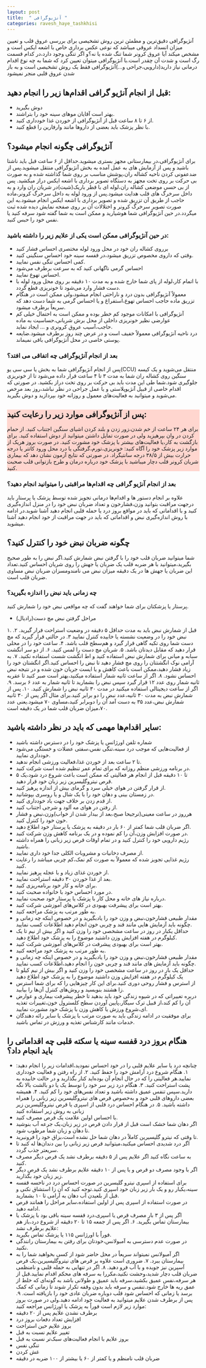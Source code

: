 ```yaml
---
layout: post
title:  " آنژیوگرافی "
categories: ravesh_haye_tashkhisi
---
```

<!-- picture -->
آنژیوگرافی دقیق‌ترین و مطمئن ترین روش تشخیصی برای بررسی عروق قلب و تعیین میزان انسداد عروقی میباشد که نوعی عکس برداری خاص با اشعه ایکس است و مشخص میکند آیا عروق کرونر شما تنگ شده یا نه؟و اگر تنگی وجود دارد،در کدام قسمت رگ است و شدت آن چقدر است.با آنژیوگرافی میتوان تعیین کرد که شما به چه نوع اقدام درمانی نیاز دارید(دارویی،جراحی و...)آنژیوگرافی  فقط یک روش تشخیصی است و به باز شدن عروق قلبی منجر نمیشود

## قبل از انجام آنژیو گرافی اقدام‌ها زیر را انجام دهید:
- دوش بگیرید
- بهتر است آقایان موهای سینه خود را بتراشند.
- از ۶ تا ۸ ساعت قبل از آنژیوگرافی از خوردن غذا خودداری کنید.
- با نظر پزشک باید بعضی از داروها مانند وارفارین را قطع کنید.

## آنژیوگرافی چگونه انجام میشود؟

برای آنژیوگرافی،در بیمارستانی مجهز بستری میشوید.حداقل از ۶ ساعت قبل باید ناشتا باشید و پس از آزمایش های به عمل آمده به بخش آنژیوگرافی منتقل میشوید.پس از ضدعفونی کردن ناحیه کشاله ران،پوشش مناسب بر روی شما گذاشته شده و به صورت بی حرکت بر روی تخت مجهز به دستگاه تصویر برداری با اشعه ایکس دراز میکشید.
پس از بی حسی موضعی کشاله ران،لوله ای با قطر باریک(شیت)در شریان ران وارد و به داخل سرخرگ های قلب هدایت میشود.پس از ورود لوله به داخل سرخرگ کرونر،ماده حاجب از طریق آن تزریق شده و تصویر برداری با اشعه ایکس انجام میشود.به این صورت تصویر سرخرگ کرونر و اختلالات آن بر روی صفحه نمایش دیده شده  ثبت میگردد.در حین آنژیوگرافی شما هوشیارید و ممکن است به شما گفته شود سرفه کنید یا نفس خود را حبس کنید.

### در حین آنژیوگرافی ممکن است یکی از علایم زیر را داشته باشید:

- برروی کشاله ران خود در محل ورود لوله مختصری احساس فشار کنید
- وقتی که داروی مخصوص تزریق میشود،در قفسه سینه خود احساس سنگینی کنید.
- کمی احساس تنگی نفس نمایید.
- احساس گرمی ناگهانی کنید که به سرعت برطرف می‌شود
- احساس تهوع نمایید.
- با اتمام کار،لوله از پای شما خارج شده و به مدت ۱۰ دقیقه بر روی محل ورود لوله با دست فشار وارد می‌شود تا خونریزی قطع گردد.
- معمولاً آنژیوگرافی بدون درد و ناراحتی انجام میشود،ولی ممکن است در هنگام تزریق ماده حاجب احساس تهوع،استفراغ و یا احساس گرمی به شما دست دهد که سریعاً برطرف میشود.
- آنژيوگرافی با امکانات موجود کم خطر بوده و ممکن است به احتمال خیلی کم عوارضی نظیر خونریزی داخلی از محل برش شریانی،حساسیت به ماده حاجب،آسیب عروق کرونری و … ایجاد نماید.
- درد ناحیه آنژیوگرافی معمولاً خفیف است و در عرض چند روز برطرف میشود.ضایعه پوستی خاصی در محل آنژیوگرافی باقی نمیماند.

### بعد از انجام آنژیوگرافی چه اتفاقی می افتد؟

پس از انجام آنژیوگرافی شما به بخش یا سی سی یو(CCU) منتقل می‌شوید و یک کیسه سنگین روی کشاله ران شما به مدت ۳ تا ۴ ساعت قرار داده می‌شود تا از خونریزی جلوگیری شود.شما طی این مدت باید بی حرکت بر روی تخت دراز بکشید.
در صورتی که اقدام خاصی از قبیل آنژیوپلاستی و یا عمل جراحی در نظر نباشد،روز بعد مرخص می‌شوید و میتوانید به فعالیت‌های معمول و روزانه خود بپردازید و دوش بگیرید.


<div style="background-color:#FFD6CF;">
<h2> پس از آنژیوگرافی موارد زیر را رعایت کنید:</h2>
برای هر ۲۴ ساعت از خم شدن،زور زدن و بلند کردن اشیای سنگین اجتناب کنید.
از حمام کردن در وان بپرهیزید ولی در صورت تمایل داشتن میتوانید از دوش استفاده کنید.
برای بازگشت به کار،یا فعالیت‌های بیشتر با پزشک خود مشورت کنید.
در صورت بروز هریک از موارد زیر پزشک خود را آگاه کنید:
خونریزی،تورم،گرفتگی یا درد محل ورود کاتتر یا درجه حرارت بیش از ۳۸/۵ درجه سانتیگراد.
در صورتی که نتایج آزمون نشان دهد که بیماری شریان کرونر قلب دچار میباشید با پزشک خود درباره درمان و طرح بازتوانی قلب صحبت کنید.
</div>

### بعد از انجام آنژیو گرافی چه اقدام‌ها مراقبتی را میتوانید انجام دهید؟

علاوه بر انجام دستور ها و اقدام‌ها درمانی تجویز شده توسط پزشک یا پرستار باید درجهت مراقبت بتوانید وزن،فشارخون و تعداد ضربان نبض خود را در منزل اندازه‌گیری کنید و با اقداماتی که باید در مواقع بروز درد یا حمله قلبی انجام دهید آشنا شوید.در ادامه با روش اندازه‌گیری نبض و اقداماتی که باید در جهت مراقبت از خود انجام دهید آشنا میشوید.

## چگونه ضربان نبض خود را کنترل کنید؟

شما میتوانید ضربان قلب خود را با گرفتن نبض شمارش کنید.اگر نبض را به طور صحیح بگیرید،میتوانید با هر ضربه قلب یک ضربان یا جهش را روی شریان احساس کنید.تعداد این ضربان یا جهش ها در یک دقیقه میزان نبض می نامندومسزان ضربان نبض مساوی ضربان قلب است.


### چه زمانی باید نبض را اندازه بگیرید؟

پرستار یا پزشکتان برای شما خواهند گفت که چه مواقعی نبض خود را شمارش کنید.


- مراحل گرفتن نبض مچ دست(رادیال)

۱. قبل از شمارش نبض باید به مدت حداقل ۵ دقیقه در وضعیت استراحت قرار گیرید.
۲. نبض خود را در وضعیت نشسته یا خابیده کنترل نمایید
۳. در حالتی قرار گیرید که مچ دست شما روی تکیه گاهی قرار گیرد و هم‌سطح قلب باشد.
۴. ساعت خود را در محلی قرار دهید که مقابل دیدتان باشد.
۵. شریان مچ دست را لمس کنید.
۶. از دو سر انگشت سبابه و میانی برای شمارش نبض استفاده کنید و اط انگشت شست استفاده نکنید.
۷. به آرامی نوک انگشتتان  را روی مچ فشار دهید تا نبض را احساس کنید.اگر انگشتان خود را زیاد فشار دهید،ممکن است باعث کاهش و یا ایست جریان خون شده و در نتیجه نبض احساس نشود.
۸. اگر از ساعت ثانیه شمار استفاده میکنید،بهتر است صبر کنید تا عقربه ثانیه شمار روی عدد ۱۲ قرار گیرد سپس نبض را بشمارید تا ثانیه شمار به عدد ۶ برسد.
۹. اگر از ساعت دیجیتالی استفاده میکنید در مدت ۳۰ ثانیه نبض را شمارش کنید.
۱۰. پس از شمارش نبض به مدت ۳۰ ثانیه،عدد نبض را دو برابر کنید.برای مثال اگر پس از ۳۰ ثانیه شمارش نبض،عدد ۳۵ به دست آمد آن را دوبرابر کنید،مساوی ۷۰ میشود.یعنی عدد ۷۰،میزان ضربان قلب شما در یک دقیقه است.



<p style="background-color:#FFD6CF;">
<h2> سایر اقدام‌ها مهمی که باید در نظر داشته باشید:</h2>

- شماره تلفن اورژانس یا پزشک خود را در دسترس داشته باشید
- از فعالیت‌هایی که موجب درد سینه،تنگی نفس،سفتی عضلات و خستگی می‌شود خودداری نمایید.
- تا ۲ ساعت بعد از خوردن غذا،فعالیت ورزشی انجام ندهید.
- در برنامه ورزشی منظم روزانه که برای تمام عمر تنظیم شده است شرکت کنید.
- ۵ تا ۱۰ دقیقه قبل از انجام هر فعالیتی که  ممکن است باعث شروع درد شود،یک قرص نیتروگلیسرین زیر زبان خود قرار دهید.
- از قرار گرفتن در هوای خیلی سرد و گرمای بیش از اندازه پرهیز کنید.
- در زمستان بینی و دهان خود را با یک شال و یا روسری بپوشانید.
- از قدم زدن بر خلاف جهت باد خودداری کنید.
- از رفتن در هوای مه آلود و شرجی اجتناب کنید.
- هرروز در ساعت معینی(ترجیحا صبح،بعد از بیدار شدن از خواب)وزن،نبض و فشار خون خود را کنترل کنید.
- اگر ضربان قلب شما کمتر از ۶۰ بار در دقیقه به پزشک یا پرستار خود اطلاع دهید.
- در صورت افزایش وزن،آن را کم نموده و در یک برنامه کاهش وزن شرکت کنید.
- رژیم دارویی خود را کنترل کنید و در تمام اوقات قرص زیر زبانی را همراه داشته باشید.
- از مصرف دخانیات و مشروبات الکلی جدا خود داری نمایید.
- رژیم غذایی تجویز شده که معمولاً به صورت کم نمک،کم چربی میباشد را رعایت کنید.
- از خوردن غذای زیاد و با عجله پرهیز نمایید.
- بعد از غذا خوردن ۳۰ دقیقه استراحت نمایید.
- برای خانه و کار خود برنامه‌ریزی کنید.
- در مورد احساس خود با خانواده صحبت کنید.
- درباره نیاز های خانه و محل کار با پزشک یا پرستار خود صحبت نمایید.
- بهتر است برای پیشرفت بهبودی در کلاس‌های آموزشی شرکت کنید.
- به طور مرتب به پزشک مراجعه کنید.
- مقدار طبیعی فشارخون،نبض و وزن خود را یادبگیرید و در خصوص اینکه چه زمانی و چگونه باید آزمایش هایی مانند قند و چربی خون انجام دهید اطلاعات کسب نمایید.
- حداقل یکبار در روز در ساعت مشخصی خود را وزن کنید و اگر بیش از نیم تا یک کیلوگرم در هفته افزایش وزن داشتید موضوع را به پزشک خود اطلاع دهید.
- بهتر است برای بهبودی پیشرفت در کلاس‌های آموزشی شرکت کنید.
- به طور مرتب به پزشک خود مراجعه کنید.
- مقدار طبیعی فشارخون،نبض و وزن خود را یادبگیرید و در خصوص اینکه چه زمانی و چگونه باید آزمایش های مانند قند و چربی خون را انجام دهید،اطلاعات کسب نمایید.
- حداقل یک بار در روز در ساعت مشخصی خود را وزن کنید و اگر بیش از نیم کیلو تا یک کیلوگرم در هفته افزایش وزن داشتید موضوع را به پزشک خود اطلاع دهید
- از استرس و فشار روحی دوری کنید.برای این کار چیزهایی را که برای شما استرس زا هشتند بنویسید و روش‌های کنترل آن‌ها را بیابید.
- دربره تغییراتی که در شیوه زندگی خود باید بدهید تا خطر پیشرفت بیماری و عوارض آن را کم کند،از قبیل ترک سیگار،پایین آوردن سطح کلسترول خون،تغییرات تغذیه ای،شروع ورزش یا کاهش وزن با پزشک خود مشورت نمایید.
- برای موفقیت در ادامه زندگی باید به صورت مرتب با پزشک یا سایر رائه دهندگان خدمات مانند کارشناس تغذیه و ورزش در تماس باشید.
</p>




## هنگام بروز درد قفسه سینه یا سکته قلبی چه اقداماتی را باید انجام داد؟

- چنانچه درد یا سایر علایم قلبی را در خود احساس نمودید،اقدامات زیر را انجام دهید:
۱. هنگام شروع درد آرامش خود را حفظ کنید.
۲. از راه رفتن و فعالیت خودداری نمایید.هر فعالیتی را که در حال انجام آن بوده‌اید کنار بگذارید و در حالت خابیده به پشت استراحت کنید.
۳. هنگام درد زیر سر خود را توسط یک یا دو بالشت بالا نگه دارید.سپس تنفس عمیق داشته باشید و تعداد نفس‌های خود را کم کنید.
۴. همیشه بعضی داروهای قلبی خود و به‌خصوص قرص های نیتروگلیسرین زیر زبانی را همراه داشته باشید.
۵. در هنگام احساس درد قلبی از اسپری یا قرص نیتروگلیسرین زیر زبانی به روش زیر استفاده کنید
- با احساس اولین علامت یک قرص مصرف کنید.
- اگر دهان شما خشک است قبل از قرار دادن قرص در زیر زبان،یک جرعه آب بنوشید تا دهان و زبان شما مرطوب شود.
- تا وقتی که نیترو گلیسیرین کاملاً در دهان شما حل نشده است،بزاق خود را فرونبرید.
- اگر درد شدیدی احساس میکنید،میتوانید قرص زیر زبانی را بین دندان‌ها له کنبد تا سریعتر جذب گردد.
- به ساعت نگاه کنید اگر علایم پس از ۵ دقیقه برطرف نشد یک قرص دیگر مصرف کنید.
- اگر با وجود مصرف دو قرص و یا پس از ۱۰ دقیقه علایم برطرف نشد یک قرص دیگر زیر زبان خود بگذارید.
- برای استفاده از اسپری نیترو گلیسرین در صورت احساس درد در ناحسه قفسه سینه،یکبار رو و یک بار زیر زبان خود اسپری کنید.توجه کنید که آن زا استشاق نکنی و قبل از بلعیدن آب دهان به آرامی تا ۱۰ بشمارید.
- در صورت استفاده از اسپری پس از اولین استفاده،سایر مراحل را همانند قرص ادامه دهید.
- اگر پس از ۳ بار مصرف قرص یا اسپری،درد قفسه سینه باقی بود با پزشک یا بیمارستان تماس بگیرید.
۶. اگر پس از جمعه ۱۵ تا ۲۰ دقیقه از شروع درد،باز هم علایم برطرف نشد:
- فوراً با اورژانس ۱۱۵ یا پزشک تماس بگیرید.
- در صورت عدم دسترسی به آمبولانس،خودتان برای رفتن به بیمارستان رانندگی نکنید.
- اگر آمبولانس نمیتواند سریعاً در محل حاضر شود از کسی بخواهید شما را به بیمارستان ببرد.
۷. ضروری است علاوه بر قرص های نیتروگلیسیرین،یک قرص آسپرین نیز جویده و با آب فرو دهید.
۸. اگر در تنهایی به حمله قلبی و نامنظمی ضربان قلب دچار شدید،وحشت نکنید،مکررا به سرفه های محکم اقدام نمایید.قبل از هر سرفه،نفس عمیق بکشید،سرفه باید عمیق و طولانی باشد به گونه‌ای که خلط از عمق ریه ها خارج شود.تنفس و سرفه باید بدون وقفه تکرار شوند تا زمانی که کمک برسد یا زمانی که احساس شود قلب دوباره ضربان عادی خود را بازیافته است.
۹. پس از برطرف شدن علایم میتوانید به فعالیت خود ادامه دهید.ولی در صورت بروز موارد زیر لازم است فوراً به پزشک یا اورژانس مراجعه کنید:
- برطرف نشدن علایم پس از ۲۰ دقیقه
- افزایش تعداد دفعات بروز درد
- بروز علایم حین استراحت
- تغییر علایم نسبت به قبل
- بروز علایم با انجام فعالیت‌های سبک‌تر نسبت به قبل
- تنگی نفس
- غش کردن
- ضربان قلب نامنظم و یا کمتر از ۶۰ یا بیشتر از ۱۰۰ ضربه در دقیقه
